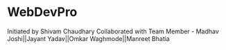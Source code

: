 # WebDevPro
Initiated by Shivam Chaudhary
Collaborated with Team Member - Madhav Joshi||Jayant Yadav||Omkar Waghmode||Manreet Bhatia
